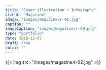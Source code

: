 ```yaml
---
title: "Cover illustration + Infography"
client: "Magazine"
image: "images/magazine/r-01.jpg"
caption: ""
imageCaption: "images/magazine/r-00.png"
type: "portfolio"
date: 2018-11-02
draft: true
color: ""
---
```


{{< img src="/images/magazine/r-02.jpg" >}}
